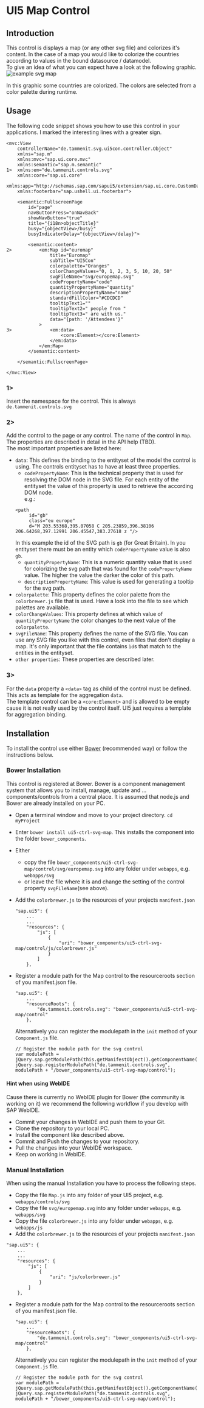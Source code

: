 # UI5 Map Control
## Introduction
This control is displays a map (or any other svg file) and colorizes it's content. In the case of a map you would
like to colorize the countries according to values in the bound datasource / datamodel.  
To give an idea of what you can expect have a look at the following graphic.  
![example svg map](./readmefiles/images/examplemap.png)

In this graphic some countries are colorized. The colors are selected from a color palette during runtime.

## Usage
The following code snippet shows you how to use this control in your applications. I marked the interesting lines with a greater sign.

```
<mvc:View
	controllerName="de.tammenit.svg.ui5con.controller.Object"
	xmlns="sap.m"
	xmlns:mvc="sap.ui.core.mvc"
	xmlns:semantic="sap.m.semantic"
1>	xmlns:em="de.tammenit.controls.svg"
	xmlns:core="sap.ui.core"
	xmlns:app="http://schemas.sap.com/sapui5/extension/sap.ui.core.CustomData/1"
	xmlns:footerbar="sap.ushell.ui.footerbar">

	<semantic:FullscreenPage
		id="page"
		navButtonPress="onNavBack"
		showNavButton="true"
		title="{i18n>objectTitle}"
		busy="{objectView>/busy}"
		busyIndicatorDelay="{objectView>/delay}">

		<semantic:content>
2>			<em:Map id="euromap"
				title="Euromap"
				subTitle="UI5Con"
				colorpalette="Oranges"
				colorChangeValues="0, 1, 2, 3, 5, 10, 20, 50"
				svgFileName="svg/europemap.svg"
				codePropertyName="code"
				quantityPropertyName="quantity"
				descriptionPropertyName="name"
				standardFillColor="#CDCDCD"
				tooltipText1=""
				tooltipText2=" people from "
				tooltipText3=" are with us."
				data="{path: '/Attendees'}"
			>
3>				<em:data>
					<core:Element></core:Element>
				</em:data>
			</em:Map>
 		</semantic:content>

	</semantic:FullscreenPage>

</mvc:View>
```
### 1>
Insert the namespace for the control. This is always  
`de.tammenit.controls.svg`  

### 2>
Add the control to the page or any control. The name of the control in `Map`. The properties are described in detail in the API help (TBD).  
The most important properties are listed here:    
* `data`: This defines the binding to the entityset of the model the control is using.
The controls entityset has to have at least three properties.
	* `codePropertyName`: This is the technical property that is used for resolving the DOM node in the SVG file. For each entity of the entityset the value of this property is used to retrieve the according DOM node.  
	e.g.:  
	```
	<path
		 id="gb"
		 class="eu europe"
		 d="M 203.55368,395.07058 C 205.23859,396.38106 206.64268,397.12991 206.45547,383.27618 z "/>
	```
	In this example the id of the SVG path is `gb` (for Great Britain). In you entityset there must be an entity which `codePropertyName` value is also `gb`.
	* `quantityPropertyName`: This is a numeric quantity value that is used for colorizing the svg path that was found for the `codePropertyName` value. The higher the value the darker the color of this path.
	* `descriptionPropertyName`: This value is used for generating a tooltip for the svg path.
* `colorpalette`: This property defines the color palette from the `colorbrewer.js` file that is used. Have a look into the file to see which palettes are available.
* `colorChangeValues`: This property defines at which value of `quantityPropertyName` the color changes to the next value of the `colorpalette`.
* `svgFileName`: This property defines the name of the SVG file. You can use any SVG file you like with this control, even files that don't display a map. It's only important that the file contains `ìd`s that match to the entities in the entityset.
* `other properties`: These properties are described later.

### 3>
For the `data` property a `<data>` tag as child of the control must be defined. This acts as template for the aggregation `data`.   
The template control can be a `<core:Element>` and is allowed to be empty cause it is not really used by the control itself. UI5 just requires a template for aggregation binding.

## Installation
To install the control use either [Bower](http://bower.io) (recommended way) or follow the instructions below.

### Bower Installation  
This control is registered at Bower. Bower is a component management system that allows you to install, manage, update and ... components/controls from a central place. It is assumed that node.js and Bower are already installed on your PC.  
* Open a terminal window and move to your project directory.
`cd myProject`
* Enter `bower install ui5-ctrl-svg-map`. This installs the component into the folder `bower_components`.
* Either
	* copy the file `bower_components/ui5-ctrl-svg-map/control/svg/europemap.svg` into any folder under `webapps`, e.g. `webapps/svg`
	* or leave the file where it is and change the setting of the control property `svgFileName`(see above).
* Add the `colorbrewer.js` to the resources of your projects `manifest.json`

	```
	"sap.ui5": {
		...
		...
		"resources": {
			"js": [
				{
					"uri": "bower_components/ui5-ctrl-svg-map/control/js/colorbrewer.js"
				}
			]
		},
	```
* Register a module path for the Map control to the resourceroots section of you manifest.json file.

	```
	"sap.ui5": {
		...
		"resourceRoots": {
			"de.tammenit.controls.svg": "bower_components/ui5-ctrl-svg-map/control"
		},
	```
	
	Alternatively you can register the modulepath in the `init` method of your `Component.js` file.

	```
	// Register the module path for the svg control
	var modulePath = jQuery.sap.getModulePath(this.getManifestObject().getComponentName());
	jQuery.sap.registerModulePath("de.tammenit.controls.svg", modulePath + "/bower_components/ui5-ctrl-svg-map/control");
	```

#### Hint when using WebIDE
Cause there is currently no WebIDE plugin for Bower (the community is working on it) we recommend the following workflow if you develop with SAP WebIDE.
* Commit your changes in WebIDE and push them to your Git.
* Clone the repository to your local PC.
* Install the component like described above.
* Commit and Push the changes to your repository.
* Pull the changes into your WebIDE workspace.
* Keep on working in WebIDE.  

### Manual Installation
When using the manual Installation you have to process the following steps.
* Copy the file `Map.js` into any folder of your UI5 project, e.g. `webapps/controls/svg`
* Copy the file `svg/europemap.svg` into any folder under `webapps`, e.g. `webapps/svg`
* Copy the file `colorbrewer.js` into any folder under `webapps`, e.g. `webapps/js`
* Add the `colorbrewer.js` to the resources of your projects `manifest.json`
```
"sap.ui5": {
	...
	...
	"resources": {
		"js": [
			{
				"uri": "js/colorbrewer.js"
			}
		]
	},
```
* Register a module path for the Map control to the resourceroots section of you manifest.json file.

	```
	"sap.ui5": {
		...
		"resourceRoots": {
			"de.tammenit.controls.svg": "bower_components/ui5-ctrl-svg-map/control"
		},
	```
	
	Alternatively you can register the modulepath in the `init` method of your `Component.js` file.

	```
	// Register the module path for the svg control
	var modulePath = jQuery.sap.getModulePath(this.getManifestObject().getComponentName());
	jQuery.sap.registerModulePath("de.tammenit.controls.svg", modulePath + "/bower_components/ui5-ctrl-svg-map/control");
	```
